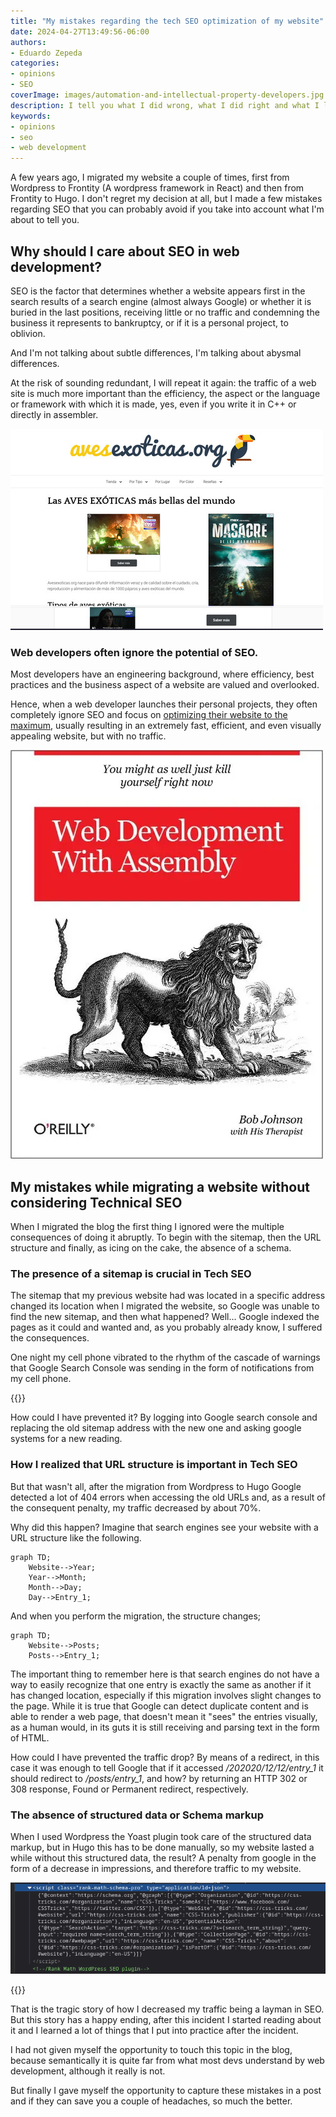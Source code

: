 ```yaml
---
title: "My mistakes regarding the tech SEO optimization of my website"
date: 2024-04-27T13:49:56-06:00
authors:
- Eduardo Zepeda
categories:
- opinions
- SEO
coverImage: images/automation-and-intellectual-property-developers.jpg
description: I tell you what I did wrong, what I did right and what I learned from optimizing the technical SEO aspects of my website so that you don't make the same mistakes.
keywords:
- opinions
- seo
- web development
---
```


A few years ago, I migrated my website a couple of times, first from Wordpress to Frontity (A wordpress framework in React) and then from Frontity to Hugo. I don't regret my decision at all, but I made a few mistakes regarding SEO that you can probably avoid if you take into account what I'm about to tell you.

## Why should I care about SEO in web development?

SEO is the factor that determines whether a website appears first in the search results of a search engine (almost always Google) or whether it is buried in the last positions, receiving little or no traffic and condemning the business it represents to bankruptcy, or if it is a personal project, to oblivion.

And I'm not talking about subtle differences, I'm talking about abysmal differences.

At the risk of sounding redundant, I will repeat it again: the traffic of a web site is much more important than the efficiency, the aspect or the language or framework with which it is made, yes, even if you write it in C++ or directly in assembler.

![Aves exoticas is a perfect example of a web site with good seo but awful UI](images/aves-exoticas-org-bad-ui-good-seo.jpg "Aves exoticas is the perfect example of a website visually not so attractive, but with an impeccable SEO that positions it in the first position on google.")

### Web developers often ignore the potential of SEO.

Most developers have an engineering background, where efficiency, best practices and the business aspect of a website are valued and overlooked. 

Hence, when a web developer launches their personal projects, they often completely ignore SEO and focus on [optimizing their website to the maximum](/en/dont-obsess-about-your-web-application-performance/), usually resulting in an extremely fast, efficient, and even visually appealing website, but with no traffic.

![Web development in assembly meme](images/web-development-assembly.webp "It is said that only true programmers program in low-level languages.")

## My mistakes while migrating a website without considering Technical SEO

When I migrated the blog the first thing I ignored were the multiple consequences of doing it abruptly. To begin with the sitemap, then the URL structure and finally, as icing on the cake, the absence of a schema.

### The presence of a sitemap is crucial in Tech SEO

The sitemap that my previous website had was located in a specific address changed its location when I migrated the website, so Google was unable to find the new sitemap, and then what happened? Well... Google indexed the pages as it could and wanted and, as you probably already know, I suffered the consequences.

One night my cell phone vibrated to the rhythm of the cascade of warnings that Google Search Console was sending in the form of notifications from my cell phone.

{{<box type="info" message="A sitemap is an index, usually in XML format, that lists the pages of your website.">}}

How could I have prevented it? By logging into Google search console and replacing the old sitemap address with the new one and asking google systems for a new reading.

### How I realized that URL structure is important in Tech SEO

But that wasn't all, after the migration from Wordpress to Hugo Google detected a lot of 404 errors when accessing the old URLs and, as a result of the consequent penalty, my traffic decreased by about 70%.

Why did this happen? Imagine that search engines see your website with a URL structure like the following.

``` mermaid
graph TD;
    Website-->Year;
    Year-->Month;
    Month-->Day;
    Day-->Entry_1;
```

And when you perform the migration, the structure changes;

``` mermaid
graph TD;
    Website-->Posts;
    Posts-->Entry_1;
```

The important thing to remember here is that search engines do not have a way to easily recognize that one entry is exactly the same as another if it has changed location, especially if this migration involves slight changes to the page. While it is true that Google can detect duplicate content and is able to render a web page, that doesn't mean it "sees" the entries visually, as a human would, in its guts it is still receiving and parsing text in the form of HTML.

How could I have prevented the traffic drop? By means of a redirect, in this case it was enough to tell Google that if it accessed */202020/12/12/entry_1* it should redirect to */posts/entry_1*, and how? by returning an HTTP 302 or 308 response, Found or Permanent redirect, respectively.

### The absence of structured data or Schema markup 

When I used Wordpress the Yoast plugin took care of the structured data markup, but in Hugo this has to be done manually, so my website lasted a while without this structured data, the result? A penalty from google in the form of a decrease in impressions, and therefore traffic to my website.

![Screenshot of structured data markup on a web site](images/schema-ld+json.png "The structured data markup for a web site looks like this")

{{<box type="info" message="Structured data markup is usually in the form of an application/ld+json script on a website, it cannot be seen visually but it is read by search engines and helps them to understand the type and relationships that exist between each of the entities on your website.">}}

That is the tragic story of how I decreased my traffic being a layman in SEO. But this story has a happy ending, after this incident I started reading about it and I learned a lot of things that I put into practice after the incident. 

I had not given myself the opportunity to touch this topic in the blog, because semantically it is quite far from what most devs understand by web development, although it really is not. 

But finally I gave myself the opportunity to capture these mistakes in a post and if they can save you a couple of headaches, so much the better.